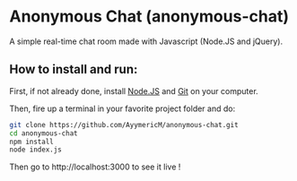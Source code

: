 # Anonymous Chat (anonymous-chat)

A simple real-time chat room made with Javascript (Node.JS and jQuery).

## How to install and run:

First, if not already done, install [Node.JS](https://nodejs.org/) and [Git](https://git-scm.com/downloads) on your computer.

Then, fire up a terminal in your favorite project folder and do:
```sh
git clone https://github.com/AyymericM/anonymous-chat.git
cd anonymous-chat
npm install
node index.js
```

Then go to http://localhost:3000 to see it live !
